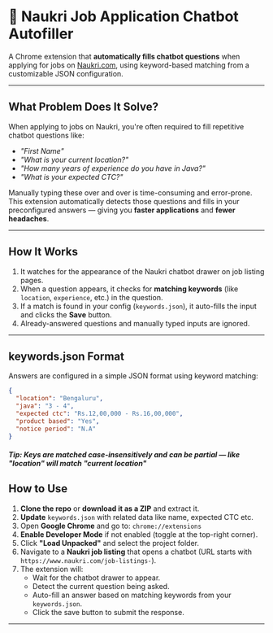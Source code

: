 # 🚀 Naukri Job Application Chatbot Autofiller

A Chrome extension that **automatically fills chatbot questions** when applying for jobs on [Naukri.com](https://www.naukri.com), using keyword-based matching from a customizable JSON configuration.

---

## What Problem Does It Solve?

When applying to jobs on Naukri, you're often required to fill repetitive chatbot questions like:

- _"First Name"_
- _"What is your current location?"_
- _"How many years of experience do you have in Java?"_
- _"What is your expected CTC?"_

Manually typing these over and over is time-consuming and error-prone. This extension automatically detects those questions and fills in your preconfigured answers — giving you **faster applications** and **fewer headaches**.

---

## How It Works

1. It watches for the appearance of the Naukri chatbot drawer on job listing pages.
2. When a question appears, it checks for **matching keywords** (like `location`, `experience`, etc.) in the question.
3. If a match is found in your config (`keywords.json`), it auto-fills the input and clicks the **Save** button.
4. Already-answered questions and manually typed inputs are ignored.

---

## keywords.json Format

Answers are configured in a simple JSON format using keyword matching:

```json
{
  "location": "Bengaluru",
  "java": "3 - 4",
  "expected ctc": "Rs.12,00,000 - Rs.16,00,000",
  "product based": "Yes",
  "notice period": "N.A"
}
```
##### Tip: Keys are matched case-insensitively and can be partial — like "location" will match "current location"

## How to Use

1. **Clone the repo** or **download it as a ZIP** and extract it.
2.  **Update** `keywords.json` with related data like name, expected CTC etc.
3. Open **Google Chrome** and go to: `chrome://extensions`
4. **Enable Developer Mode** if not enabled (toggle at the top-right corner).
5. Click **"Load Unpacked"** and select the project folder.
6. Navigate to a **Naukri job listing** that opens a chatbot (URL starts with `https://www.naukri.com/job-listings-`).
7. The extension will:
   -  Wait for the chatbot drawer to appear.
   - Detect the current question being asked.
   - Auto-fill an answer based on matching keywords from your `keywords.json`.
   - Click the save button to submit the response.
---